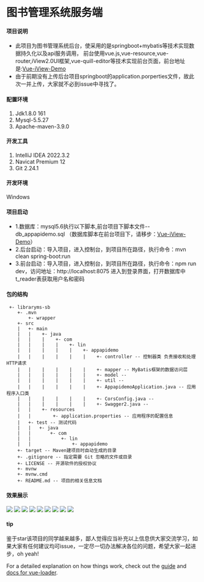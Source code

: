 # 图书管理系统服务端

#### 项目说明

- 此项目为图书管理系统后台，使采用的是springboot+mybatis等技术实现数据持久化以及api服务调用，
前台使用vue.js,vue-resource,vue-router,iView2.0UI框架,vue-quill-editor等技术实现前台页面，前台地址是:[Vue-iView-Demo](https://github.com/yangyuscript/Vue-iView-demo.git)
- 由于前期没有上传后台项目springboot的application.porperties文件，故此次一并上传，大家就不必到issue中寻找了。
#### 配置环境
1. Jdk1.8.0 161
2. Mysql-5.5.27
3. Apache-maven-3.9.0
#### 开发工具
1. IntelliJ IDEA 2022.3.2
2. Navicat Premium 12
3. Git 2.24.1
#### 开发环境
Windows
#### 项目启动
- 1.数据库：mysql5.6执行以下脚本,前台项目下脚本文件--db_appapidemo.sql  （数据库脚本在前台项目下，请移步：[Vue-iView-Demo](https://github.com/yangyuscript/Vue-iView-demo.git)）
- 2.后台启动：导入项目，进入控制台，到项目所在路径，执行命令：mvn clean spring-boot:run
- 3.前台启动：导入项目，进入控制台，到项目所在路径，执行命令：npm run dev，访问地址：http://localhost:8075  进入到登录界面，打开数据库中t_reader表获取用户名和密码
#### 包的结构
```agsl
 +- libraryms-sb
    +- .mvn
        +- wrapper
    +- src
    |   +- main
    |   |    +- java
    |   |    |    +- com
    |   |    |    |    +- lin
    |   |    |    |    |    +- appapidemo
    |   |    |    |    |    |    +- controller -- 控制器类 负责接收和处理HTTP请求
    |   |    |    |    |    |    +- mapper -- MyBatis框架的数据访问层
    |   |    |    |    |    |    +- model -- 
    |   |    |    |    |    |    +- util -- 
    |   |    |    |    |    |    +- AppapidemoApplication.java -- 应用程序入口类
    |   |    |    |    |    |    +- CorsConfig.java -- 
    |   |    |    |    |    |    +- Swagger2.java -- 
    |   |    +- resources
    |   |        +- application.properties -- 应用程序的配置信息
    |   +- test -- 测试代码
    |  	|	+- java
    |  	|	    +- com
    |  	|	        +- lin
    |  	|	            +- appapidemo
    +- target -- Maven建项目时自动生成的目录
    +- .gitignore -- 指定需要 Git 忽略的文件或目录
    +- LICENSE -- 开源软件的授权协议
    +- mvnw
    +- mvnw.cmd
    +- README.md -- 项目的相关信息文档
```

#### 效果展示
![](https://github.com/yangyuscript/Vue-iView-demo/blob/master/static/1.png?raw=true)
![](https://github.com/yangyuscript/Vue-iView-demo/blob/master/static/2.png?raw=true)
![](https://github.com/yangyuscript/Vue-iView-demo/blob/master/static/3.png?raw=true)
![](https://github.com/yangyuscript/Vue-iView-demo/blob/master/static/4.png?raw=true)
![](https://github.com/yangyuscript/Vue-iView-demo/blob/master/static/5.png?raw=true)
![](https://github.com/yangyuscript/Vue-iView-demo/blob/master/static/6.png?raw=true)
![](https://github.com/yangyuscript/Vue-iView-demo/blob/master/static/7.png?raw=true)
![](https://github.com/yangyuscript/Vue-iView-demo/blob/master/static/8.png?raw=true)
![](https://github.com/yangyuscript/Vue-iView-demo/blob/master/static/9.png?raw=true)


#### tip
鉴于star该项目的同学越来越多，鄙人觉得应当补充以上信息供大家交流学习，如果大家有任何建议均可issue，一定尽一切办法解决各位的问题，希望大家一起进步，oh yeah!

For a detailed explanation on how things work, check out the [guide](http://vuejs-templates.github.io/webpack/) and [docs for vue-loader](http://vuejs.github.io/vue-loader).
